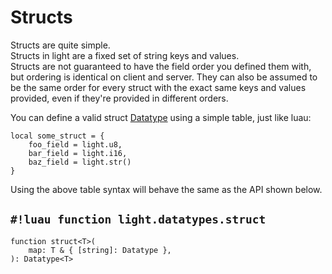 # Structs

Structs are quite simple.
<br>Structs in light are a fixed set of string keys and values.
<br>Structs are not guaranteed to have the field order you defined them with, but ordering is identical on client and
server. They can also be assumed to be the same order for every struct with the exact same keys and values provided,
even if they're provided in different orders.

You can define a valid struct [Datatype](../../index.md) using a simple table, just like luau:

```luau
local some_struct = {
    foo_field = light.u8,
    bar_field = light.i16,
    baz_field = light.str()
}
```

Using the above table syntax will behave the same as the API shown below.

## `#!luau function light.datatypes.struct`

```luau title='<!-- client --> <!-- server --> <!-- shared --> <!-- sync -->'
function struct<T>(
    map: T & { [string]: Datatype },
): Datatype<T>
```
